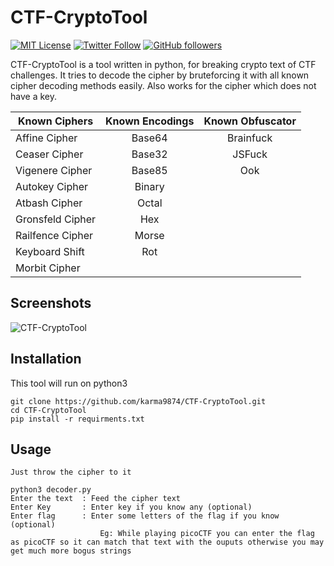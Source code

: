 # CTF-CryptoTool
[![MIT License](https://img.shields.io/badge/license-MIT-blue.svg)](https://opensource.org/licenses/MIT) 
[![Twitter Follow](https://img.shields.io/twitter/follow/karma9874?label=Follow&style=social)](https://twitter.com/karma9874)
[![GitHub followers](https://img.shields.io/github/followers/karma9874?label=Follow&style=social)](https://github.com/karma9874)

CTF-CryptoTool is a tool written in python, for breaking crypto text of CTF challenges. It tries to decode the cipher by bruteforcing it with all known cipher decoding methods easily. Also works for the cipher which does not have a key.

| Known Ciphers  | Known Encodings | Known Obfuscator |
| ------------- |:-------------:| :-----:|
| Affine Cipher | Base64 | Brainfuck |
| Ceaser Cipher      | Base32      |   JSFuck |
| Vigenere Cipher | Base85      |     Ook |
| Autokey Cipher | Binary      |    
|Atbash Cipher | Octal      |    
| Gronsfeld Cipher | Hex      |     
| Railfence Cipher | Morse      |     
| Keyboard Shift | Rot      |     
| Morbit Cipher| 

## Screenshots
![CTF-CryptoTool](https://github.com/karma9874/CTF-CryptoTool/blob/master/Screenshots/1.PNG)

## Installation
This tool will run on python3
``` 
git clone https://github.com/karma9874/CTF-CryptoTool.git
cd CTF-CryptoTool 
pip install -r requirments.txt
  ```

## Usage 
` Just throw the cipher to it `
``` 
python3 decoder.py 
Enter the text  : Feed the cipher text
Enter Key       : Enter key if you know any (optional)
Enter flag 	    : Enter some letters of the flag if you know (optional)
					Eg: While playing picoCTF you can enter the flag as picoCTF so it can match that text with the ouputs otherwise you may get much more bogus strings   	
```
